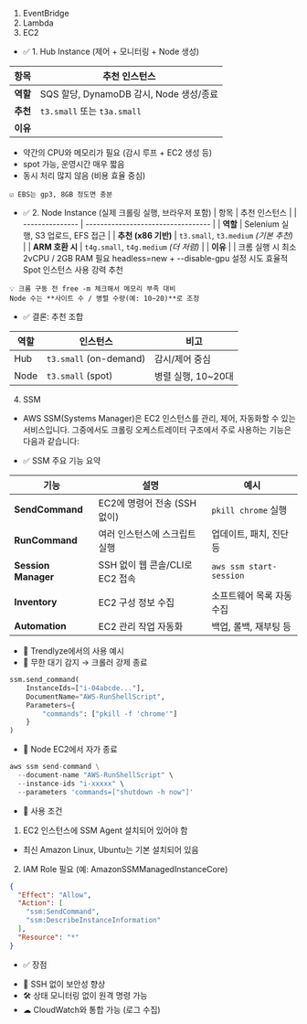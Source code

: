 1. EventBridge
2. Lambda
3. EC2
- ✅ 1. Hub Instance (제어 + 모니터링 + Node 생성)

| 항목     | 추천 인스턴스                         |
| ------ | ------------------------------- |
| **역할** | SQS 할당, DynamoDB 감시, Node 생성/종료 |
| **추천** | `t3.small` 또는 `t3a.small`       |
| **이유** |                                 |

* 약간의 CPU와 메모리가 필요 (감시 루프 + EC2 생성 등)
* spot 가능, 운영시간 매우 짧음
* 동시 처리 많지 않음 (비용 효율 중심)
```
☑ EBS는 gp3, 8GB 정도면 충분
```

- ✅ 2. Node Instance (실제 크롤링 실행, 브라우저 포함)
| 항목              | 추천 인스턴스                            |
| --------------- | ---------------------------------- |
| **역할**          | Selenium 실행, S3 업로드, EFS 접근        |
| **추천 (x86 기반)** | `t3.small`, `t3.medium` *(기본 추천)*  |
| **ARM 호환 시**    | `t4g.small`, `t4g.medium` *(더 저렴)* |
| **이유**          |                                    |
크롬 실행 시 최소 2vCPU / 2GB RAM 필요
headless=new + --disable-gpu 설정 시도 효율적
Spot 인스턴스 사용 강력 추천
```
💡 크롬 구동 전 free -m 체크해서 메모리 부족 대비
Node 수는 **사이트 수 / 병렬 수량(예: 10~20)**로 조정
```
- ✅ 결론: 추천 조합

| 역할   | 인스턴스                   | 비고              |
| ---- | ---------------------- | --------------- |
| Hub  | `t3.small` (on-demand) | 감시/제어 중심        |
| Node | `t3.small` (spot)      | 병렬 실행, 10\~20대  |


4. SSM
* AWS SSM(Systems Manager)은 EC2 인스턴스를 관리, 제어, 자동화할 수 있는 서비스입니다. 그중에서도 크롤링 오케스트레이터 구조에서 주로 사용하는 기능은 다음과 같습니다:
- ✅ SSM 주요 기능 요약

| 기능                  | 설명                      | 예시                      |
| ------------------- | ----------------------- | ----------------------- |
| **SendCommand**     | EC2에 명령어 전송 (SSH 없이)    | `pkill chrome` 실행       |
| **RunCommand**      | 여러 인스턴스에 스크립트 실행        | 업데이트, 패치, 진단 등          |
| **Session Manager** | SSH 없이 웹 콘솔/CLI로 EC2 접속 | `aws ssm start-session` |
| **Inventory**       | EC2 구성 정보 수집            | 소프트웨어 목록 자동 수집          |
| **Automation**      | EC2 관리 작업 자동화           | 백업, 롤백, 재부팅 등           |

- 🧠 Trendlyze에서의 사용 예시
- 🔸 무한 대기 감지 → 크롤러 강제 종료
```python
ssm.send_command(
    InstanceIds=["i-04abcde..."],
    DocumentName="AWS-RunShellScript",
    Parameters={
        "commands": ["pkill -f 'chrome'"]
    }
)
```
* 🔸 Node EC2에서 자가 종료
```python
aws ssm send-command \
  --document-name "AWS-RunShellScript" \
  --instance-ids "i-xxxxx" \
  --parameters 'commands=["shutdown -h now"]'
```
* 🔐 사용 조건
1. EC2 인스턴스에 SSM Agent 설치되어 있어야 함
* 최신 Amazon Linux, Ubuntu는 기본 설치되어 있음
2. IAM Role 필요 (예: AmazonSSMManagedInstanceCore)
```json
{
  "Effect": "Allow",
  "Action": [
    "ssm:SendCommand",
    "ssm:DescribeInstanceInformation"
  ],
  "Resource": "*"
}
```
* ✅ 장점
- 🔐 SSH 없이 보안성 향상
- 🛠 상태 모니터링 없이 원격 명령 가능
- ☁ CloudWatch와 통합 가능 (로그 수집)
